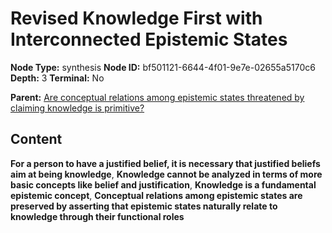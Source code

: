 # Revised Knowledge First with Interconnected Epistemic States

**Node Type:** synthesis
**Node ID:** bf501121-6644-4f01-9e7e-02655a5170c6
**Depth:** 3
**Terminal:** No

**Parent:** [Are conceptual relations among epistemic states threatened by claiming knowledge is primitive?](are-conceptual-relations-among-epistemic-states-threatened-by-claiming-knowledge-is-primitive.md)

## Content

**For a person to have a justified belief, it is necessary that justified beliefs aim at being knowledge**, **Knowledge cannot be analyzed in terms of more basic concepts like belief and justification**, **Knowledge is a fundamental epistemic concept**, **Conceptual relations among epistemic states are preserved by asserting that epistemic states naturally relate to knowledge through their functional roles**
